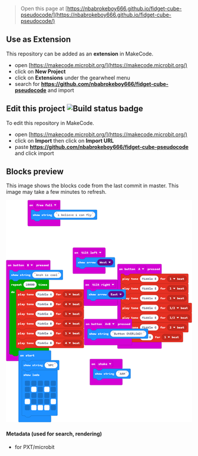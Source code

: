 
> Open this page at [https://nbabrokeboy666.github.io/fidget-cube-pseudocode/](https://nbabrokeboy666.github.io/fidget-cube-pseudocode/)

## Use as Extension

This repository can be added as an **extension** in MakeCode.

* open [https://makecode.microbit.org/](https://makecode.microbit.org/)
* click on **New Project**
* click on **Extensions** under the gearwheel menu
* search for **https://github.com/nbabrokeboy666/fidget-cube-pseudocode** and import

## Edit this project ![Build status badge](https://github.com/nbabrokeboy666/fidget-cube-pseudocode/workflows/MakeCode/badge.svg)

To edit this repository in MakeCode.

* open [https://makecode.microbit.org/](https://makecode.microbit.org/)
* click on **Import** then click on **Import URL**
* paste **https://github.com/nbabrokeboy666/fidget-cube-pseudocode** and click import

## Blocks preview

This image shows the blocks code from the last commit in master.
This image may take a few minutes to refresh.

![A rendered view of the blocks](https://github.com/nbabrokeboy666/fidget-cube-pseudocode/raw/master/.github/makecode/blocks.png)

#### Metadata (used for search, rendering)

* for PXT/microbit
<script src="https://makecode.com/gh-pages-embed.js"></script><script>makeCodeRender("{{ site.makecode.home_url }}", "{{ site.github.owner_name }}/{{ site.github.repository_name }}");</script>
